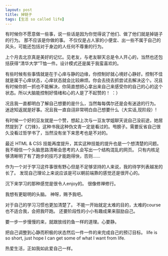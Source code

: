 ```yaml
---
layout: post
title: 掉链子
tags: [生活 so called life]
---
```


有时候你不愿意做一些事，说一些话是因为你觉得说了他们、做了他们就是掉链子的行为。
那不应该是你做的事。
不仅仅是占人家的小便宜、出一些不属于自己的风头，可能还包括对于身边的人任何不尊重的行为。

上个月去北京真是美好的记忆。见老友，与老友聊天总是令人开心的，当然也还包括获得“清华大学”T恤一件。设计模式还是属于我蛮喜欢的。

有些时候有些事情就是在于心痒与静的边缘，你控制好就心境好心静好。控制不佳就是属于心痒状态，心痒状态就会比较麻烦。你会去挠去抓尝试去解决这个。况且有时候你抓一抓也不能解决，你简直想把心拿出来自己来感受你的自己的心的这个状态。所以大脑能控制好情绪和心的人是了不起赞的！ ：）

况且我一直都明白了解自己想要的是什么，当然每每偶尔还是会有迷途的行为。
迷途知返就是好事。况且我一直自诩非常明白自己想要什么（大实话,现阶段）!

有时候一个好的豆友就是一个赞，想起上次与一豆友学姐聊天说自己没前途，她居然提到了《刀锋》，这种书我这种伪文青一定是看过的。甩膀子。需要反省自己很久没看过哲学书了，当然没有坐下来思考也是不对的。

最近 HTML & CSS 技能再度提升，其实这种技能的提升也是一个想清楚的问题。
我不相信一个头脑思路清晰会思考的人会写出一个结构混乱的网页。
只有内核足够清晰明了有了跑步的技巧才能跑得快，否则……

作为一个对于学习这件事很有野心但是不足够坚持的人来说，我的待学列表越发的长了。
发现自己理论上来说应该是可以朝前端靠的感觉还是很开心的。

沉下来学习的那种感觉是很令人enjoy的。
很像修禅修行。

我想有更聪明的头脑。
神呀，赐予我吧。

对于自己的学习习惯也更加清楚了。
不能一开始就定太难的目的，太难的course也不适合我，会把我吓跑。
还要阶段性的小小有趣成果来鼓励自己。

要一步一步慢慢的来，就跟放线钓鱼一样的道理。心要静。

把自己调整到心静而积极的状态然后一件一件的来完成自己的预订目标。
life is so short, just hope I can get some of what I want from life.

热爱生活，正如我如此爱自己一样。
